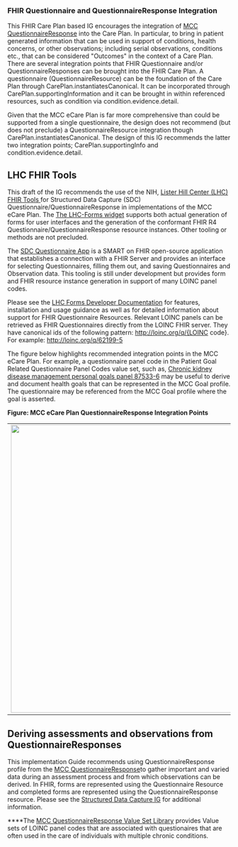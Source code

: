 ### FHIR Questionnaire and QuestionnaireResponse Integration

This FHIR Care Plan based IG encourages the integration of [MCC QuestionnaireResponse](StructureDefinition-MCCQuestionnaireResponse.html) into the Care Plan. In particular, to bring in patient generated information that can be used in support of conditions, health concerns, or other observations; including serial observations, conditions etc., that can be considered "Outcomes" in the context of a Care Plan. There are several integration points that FHIR Questionnaire and/or QuestionnaireResponses can be brought into the FHIR Care Plan. A questionnaire (QuestionnaireResource) can be the foundation of the Care Plan through CarePlan.instantiatesCanonical. It can be incorporated through CarePlan.supportingInformation and it can be brought in within referenced resources, such as condition via condition.evidence.detail.

Given that the MCC eCare Plan is far more comprehensive than could be supported from a single questionnaire, the design does not recommend (but does not preclude) a QuestionnaireResource integration though CarePlan.instantiatesCanonical.  The design of this IG recommends the latter two integration points; CarePlan.supportingInfo and condition.evidence.detail.

## LHC FHIR Tools

This draft of the IG recommends the use of the NIH, [Lister Hill Center (LHC) FHIR Tools ](https://lhcforms.nlm.nih.gov/ ) for Structured Data Capture (SDC) Questionnaire/QuestionnaireResponse in implementations of the MCC eCare Plan. The [The LHC-Forms widget](https://lhcforms.nlm.nih.gov/) supports both actual generation of forms for user interfaces and the generation of the conformant FHIR R4 Questionnaire/QuestionnaireResponse resource instances. Other tooling or methods are not precluded.

The [SDC Questionnaire App](https://lhcforms.nlm.nih.gov/sdc) is a SMART on FHIR open-source application that establishes a connection with a FHIR Server and provides an interface for selecting Questionnaires, filling them out, and saving Questionnaires and Observation data. This tooling is still under development but provides form and FHIR resource instance generation in support of many LOINC panel codes. 

Please see the [LHC Forms Developer Documentation](http://lhncbc.github.io/lforms/) for features, installation and usage guidance as well as for detailed information about support for FHIR Questionnaire Resources.
Relevant LOINC panels can be retrieved as FHIR Questionnaires directly from the LOINC FHIR server. They have canonical ids of the following pattern: http://loinc.org/q/{LOINC code}. For example:
http://loinc.org/q/62199-5

The figure below highlights recommended integration points in the MCC eCare Plan. For example, a questionnaire panel code in the Patient Goal Related Questionnaire Panel Codes value set, such as, [Chronic kidney disease management personal goals panel 87533-6](https://forms.loinc.org/87533-6) may be useful to derive and document health goals that can be represented in the MCC Goal profile. The questionnaire may be referenced from the MCC Goal profile where the goal is asserted.

**Figure:  MCC eCare Plan QuestionnaireResponse Integration Points**
<table><tr><td><img width="650px" height="650px" src="Copy of QR Integration.svg" /></td></tr></table>

## Deriving assessments and observations from QuestionnaireResponses
 
This implementation Guide recommends using QuestionnaireResponse profile from the [MCC QuestionnaireResponse](StructureDefinition-MCCQuestionnaireResponse.html)to gather important and varied data during an assessment process and from which observations can be derived. In FHIR, forms are represented using the Questionnaire Resource and completed forms are represented using the QuestionnaireResponse resource. Please see the [Structured Data Capture IG](http://hl7.org/fhir/uv/sdc/STU3/) for additional information.
 

****The [MCC QuestionnaireResponse Value Set Library](mcc_questionnaire_response_value_sets.html) provides Value sets of LOINC panel codes that are associated with questionaires that are often used in the care of individuals with multiple chronic conditions.
